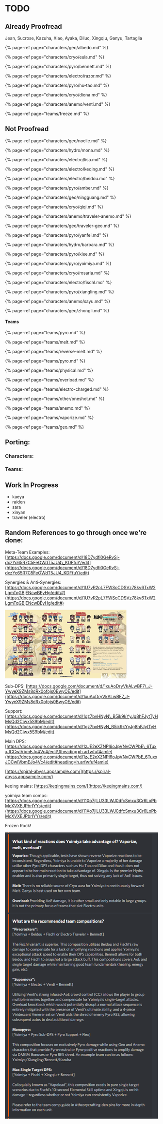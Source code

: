 # TODO

## Already Proofread

Jean, Sucrose, Kazuha, Xiao, Ayaka, Diluc, Xingqiu, Ganyu, Tartaglia

{% page-ref page="characters/geo/albedo.md" %}

{% page-ref page="characters/cryo/eula.md" %}

{% page-ref page="characters/pyro/bennett.md" %}

{% page-ref page="characters/electro/razor.md" %}

{% page-ref page="characters/pyro/hu-tao.md" %}

{% page-ref page="characters/cryo/diona.md" %}

{% page-ref page="characters/anemo/venti.md" %}

{% page-ref page="teams/freeze.md" %}

## Not Proofread

{% page-ref page="characters/geo/noelle.md" %}

{% page-ref page="characters/hydro/mona.md" %}

{% page-ref page="characters/electro/lisa.md" %}

{% page-ref page="characters/electro/keqing.md" %}

{% page-ref page="characters/electro/beidou.md" %}

{% page-ref page="characters/pyro/amber.md" %}

{% page-ref page="characters/geo/ningguang.md" %}

{% page-ref page="characters/cryo/qiqi.md" %}

{% page-ref page="characters/anemo/traveler-anemo.md" %}

{% page-ref page="characters/geo/traveler-geo.md" %}

{% page-ref page="characters/pyro/yanfei.md" %}

{% page-ref page="characters/hydro/barbara.md" %}

{% page-ref page="characters/pyro/klee.md" %}

{% page-ref page="characters/pyro/yoimiya.md" %}

{% page-ref page="characters/cryo/rosaria.md" %}

{% page-ref page="characters/electro/fischl.md" %}

{% page-ref page="characters/pyro/xiangling.md" %}

{% page-ref page="characters/anemo/sayu.md" %}

{% page-ref page="characters/geo/zhongli.md" %}

#### Teams

{% page-ref page="teams/pyro.md" %}

{% page-ref page="teams/melt.md" %}

{% page-ref page="teams/reverse-melt.md" %}

{% page-ref page="teams/pyro.md" %}

{% page-ref page="teams/physical.md" %}

{% page-ref page="teams/overload.md" %}

{% page-ref page="teams/electro-charged.md" %}

{% page-ref page="teams/other/oneshot.md" %}

{% page-ref page="teams/anemo.md" %}

{% page-ref page="teams/vaporize.md" %}

{% page-ref page="teams/geo.md" %}

## Porting:

### Characters:



### Teams:



## Work In Progress

* kaeya
* raiden
* sara
* xinyan
* traveler \(electro\)

## Random References to go through once we're done:

Meta-Team Examples: [https://docs.google.com/document/d/18D7ydfi0GeRvSj-dxzYc65R7C5FeOWdT5JU4\_KDFfuY/edit](https://docs.google.com/document/d/18D7ydfi0GeRvSj-dxzYc65R7C5FeOWdT5JU4_KDFfuY/edit)

Synergies & Anti-Synergies: [https://docs.google.com/document/d/1U7vR2pL7FWSoCDSVz78kv6TxW2LgmTqGBjENcwBEyHg/edit\#](https://docs.google.com/document/d/1U7vR2pL7FWSoCDSVz78kv6TxW2LgmTqGBjENcwBEyHg/edit#)

![](.gitbook/assets/da87mq9a66n61.png)

Sub-DPS: [https://docs.google.com/document/d/1xuAoDryVkALwBF7\_J-YwyeX9ZMs8dRx0ofojs0BwyOE/edit](https://docs.google.com/document/d/1xuAoDryVkALwBF7_J-YwyeX9ZMs8dRx0ofojs0BwyOE/edit)

Support: [https://docs.google.com/document/d/1gz7bvHNyN\_B5ik9kYyJg8hFJytTyHMsQd2Ciwx5S9bM/edit](https://docs.google.com/document/d/1gz7bvHNyN_B5ik9kYyJg8hFJytTyHMsQd2Ciwx5S9bM/edit)

Main DPS: [https://docs.google.com/document/d/1zJE2eXZNPl6oJpVNvCWPbE\_6TuxxJCCwIVbmEJo4Vc4/edit\#heading=h.arfwfuf4amle](https://docs.google.com/document/d/1zJE2eXZNPl6oJpVNvCWPbE_6TuxxJCCwIVbmEJo4Vc4/edit#heading=h.arfwfuf4amle)

[https://spiral-abyss.appsample.com/](https://spiral-abyss.appsample.com/)

keqing mains: [https://keqingmains.com/](https://keqingmains.com/)

yoimiya team comps: [https://docs.google.com/document/d/11Xo7jlLU33LWJ0dfcSmxu3Cr6LoPbMcXVXEJPbrIYYs/edit](https://docs.google.com/document/d/11Xo7jlLU33LWJ0dfcSmxu3Cr6LoPbMcXVXEJPbrIYYs/edit)

Frozen Rock!

![](.gitbook/assets/image.png)







